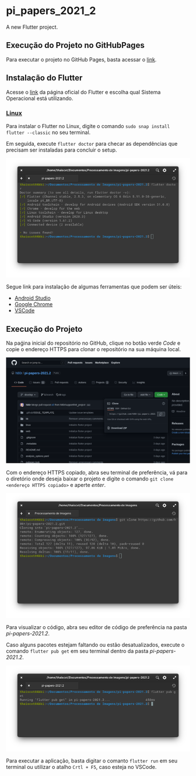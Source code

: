 # pi_papers_2021_2

A new Flutter project.

## Execução do Projeto no GitHubPages

Para executar o projeto no GitHub Pages, basta acessar o [link](http://h80r.github.io/pi-papers-2021.2/).

## Instalação do Flutter

Acesse o [link](https://flutter.dev/docs/get-started/install) da página oficial do Flutter e escolha qual Sistema Operacional está utilizando.

### [Linux](https://flutter.dev/docs/get-started/install/linux)
Para instalar o Flutter no Linux, digite o comando `sudo snap install flutter --classic` no seu terminal.

Em seguida, execute `flutter doctor` para checar as dependências que precisam ser instaladas para concluir o setup.

![flutter-doctor](assets/images/flutter_doctor.png)

Segue link para instalação de algumas ferramentas que podem ser úteis:
- [Android Studio](https://developer.android.com/studio)
- [Google Chrome](https://www.google.com/chrome/?brand=BNSD&gclid=Cj0KCQiA4b2MBhD2ARIsAIrcB-QBGqBUZtzcFtjXo_kz6iHp1i0y2src0i9GD4MhVS4JS_zomG_z33gaAlWPEALw_wcB&gclsrc=aw.ds)
- [VSCode](https://code.visualstudio.com/download)


## Execução do Projeto

Na paǵina inicial do repositório no GitHub, clique no botão verde _Code_ e copie o endereço HTTPS para clonar o repositório na sua máquina local.

![github](assets/images/github.png)

Com o endereço HTTPS copiado, abra seu terminal de preferência, vá para o diretório onde deseja baixar o projeto e digite o comando `git clone <endereço HTTPS copiado>` e aperte *enter*.

![clone](assets/images/clone.png)

Para visualizar o código, abra seu editor de código de preferência na pasta *pi-papers-2021.2*.

Caso alguns pacotes estejam faltando ou estão desatualizados, execute o comando `flutter pub get` em seu terminal dentro da pasta *pi-papers-2021.2*.

![pub-get](assets/images/pub_get.png)

Para executar a aplicação, basta digitar o comanto `flutter run` em seu terminal ou utilizar o atalho `Crtl + F5`, caso esteja no VSCode.